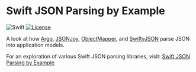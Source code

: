# Swift JSON Parsing by Example

![Swift](https://img.shields.io/badge/language-swift-orange.svg)
[![License](https://img.shields.io/badge/license-MIT-lightgrey.svg)](https://raw.githubusercontent.com/hkellaway/swift-json-comparison/master/LICENSE)

A look at how [Argo](http://harlankellaway.com/blog/2015/07/05/swift-json-parsing-by-example/#argo), [JSONJoy](http://harlankellaway.com/blog/2015/07/05/swift-json-parsing-by-example/#jsonjoy), [ObjectMapper](http://harlankellaway.com/blog/2015/07/05/swift-json-parsing-by-example/#objectmpapper), and [SwiftyJSON](http://harlankellaway.com/blog/2015/07/05/swift-json-parsing-by-example/#swiftyjson) parse JSON into application models.

For an exploration of various Swift JSON parsing libraries, visit: [Swift JSON Parsing by Example](http://harlankellaway.com/blog/2015/07/05/swift-json-parsing-by-example/)
